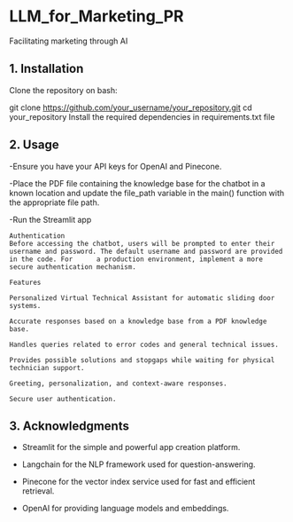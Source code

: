 # LLM_for_Marketing_PR
Facilitating marketing through AI

## 1. Installation

  Clone the repository on bash:
  
  git clone https://github.com/your_username/your_repository.git
  cd your_repository
  Install the required dependencies in requirements.txt file

## 2. Usage

-Ensure you have your API keys for OpenAI and Pinecone.

-Place the PDF file containing the knowledge base for the chatbot in a known location and update the file_path variable in the main() function with the appropriate file path.

-Run the Streamlit app

    Authentication
    Before accessing the chatbot, users will be prompted to enter their username and password. The default username and password are provided in the code. For      a production environment, implement a more secure authentication mechanism.
    
    Features
    
    Personalized Virtual Technical Assistant for automatic sliding door systems.
    
    Accurate responses based on a knowledge base from a PDF knowledge base.
    
    Handles queries related to error codes and general technical issues.
    
    Provides possible solutions and stopgaps while waiting for physical technician support.
    
    Greeting, personalization, and context-aware responses.
    
    Secure user authentication.
    
## 3. Acknowledgments

- Streamlit for the simple and powerful app creation platform.

- Langchain for the NLP framework used for question-answering.

- Pinecone for the vector index service used for fast and efficient retrieval.

- OpenAI for providing language models and embeddings.


